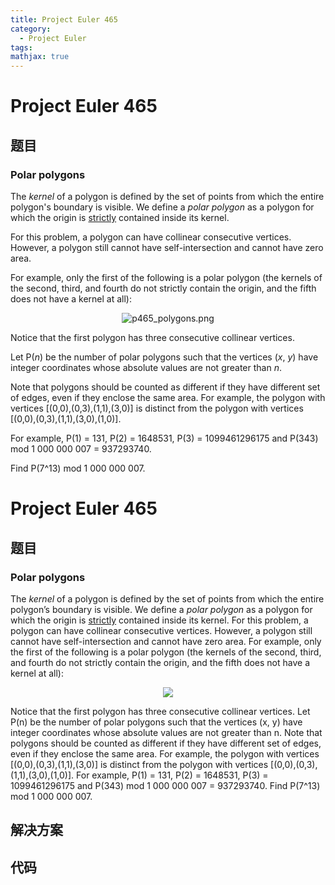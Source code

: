 ```yaml
---
title: Project Euler 465
category:
  - Project Euler
tags:
mathjax: true
---
```

<escape><!-- more --></escape>
    
# Project Euler 465
## 题目
### Polar polygons


The <i>kernel</i> of a polygon is defined by the set of points from which the entire polygon's boundary is visible. We define a <i>polar polygon</i> as a polygon for which the origin is <u>strictly</u> contained inside its kernel.

For this problem, a polygon can have collinear consecutive vertices. However, a polygon still cannot have self-intersection and cannot have zero area.

For example, only the first of the following is a polar polygon (the kernels of the second, third, and fourth do not strictly contain the origin, and the fifth does not have a kernel at all):
<p align="center"><img src="project/images/p465_polygons.png" alt="p465_polygons.png" />


Notice that the first polygon has three consecutive collinear vertices.

Let P(<var>n</var>) be the number of polar polygons such that the vertices (<var>x</var>, <var>y</var>) have integer coordinates whose absolute values are not greater than <var>n</var>.

Note that polygons should be counted as different if they have different set of edges, even if they enclose the same area. For example, the polygon with vertices [(0,0),(0,3),(1,1),(3,0)] is distinct from the polygon with vertices [(0,0),(0,3),(1,1),(3,0),(1,0)].

For example, P(1) = 131, P(2) = 1648531, P(3) = 1099461296175 and P(343) mod 1 000 000 007 = 937293740.

Find P(7^13) mod 1 000 000 007.



# Project Euler 465
## 题目
### Polar polygons

The <em>kernel</em> of a polygon is defined by the set of points from which the entire polygon’s boundary is visible. We define a <em>polar polygon</em> as a polygon for which the origin is <u>strictly</u> contained inside its kernel.
For this problem, a polygon can have collinear consecutive vertices. However, a polygon still cannot have self-intersection and cannot have zero area.
For example, only the first of the following is a polar polygon (the kernels of the second, third, and fourth do not strictly contain the origin, and the fifth does not have a kernel at all):
<center><img src="https://projecteuler.net/project/images/p465_polygons.png"></center>

Notice that the first polygon has three consecutive collinear vertices.
Let P(n) be the number of polar polygons such that the vertices (x, y) have integer coordinates whose absolute values are not greater than n.
Note that polygons should be counted as different if they have different set of edges, even if they enclose the same area. For example, the polygon with vertices [(0,0),(0,3),(1,1),(3,0)] is distinct from the polygon with vertices [(0,0),(0,3),(1,1),(3,0),(1,0)].
For example, P(1) = 131, P(2) = 1648531, P(3) = 1099461296175 and P(343) mod 1&nbsp;000&nbsp;000&nbsp;007 = 937293740.
Find P(7^13) mod 1&nbsp;000&nbsp;000&nbsp;007.


## 解决方案


## 代码


